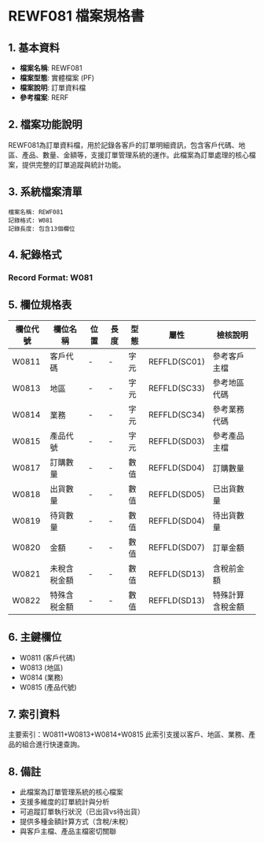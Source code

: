 # REWF081 檔案規格書

## 1. 基本資料
- **檔案名稱**: REWF081
- **檔案型態**: 實體檔案 (PF)
- **檔案說明**: 訂單資料檔
- **參考檔案**: RERF

## 2. 檔案功能說明
REWF081為訂單資料檔，用於記錄各客戶的訂單明細資訊，包含客戶代碼、地區、產品、數量、金額等，支援訂單管理系統的運作。此檔案為訂單處理的核心檔案，提供完整的訂單追蹤與統計功能。

## 3. 系統檔案清單
```
檔案名稱: REWF081
記錄格式: W081
記錄長度: 包含13個欄位
```

## 4. 紀錄格式
### Record Format: W081

## 5. 欄位規格表

| 欄位代號 | 欄位名稱 | 位置 | 長度 | 型態 | 屬性 | 檢核說明 |
|---------|----------|------|------|------|------|----------|
| W0811 | 客戶代碼 | - | - | 字元 | REFFLD(SC01) | 參考客戶主檔 |
| W0813 | 地區 | - | - | 字元 | REFFLD(SC33) | 參考地區代碼 |
| W0814 | 業務 | - | - | 字元 | REFFLD(SC34) | 參考業務代碼 |
| W0815 | 產品代號 | - | - | 字元 | REFFLD(SD03) | 參考產品主檔 |
| W0817 | 訂購數量 | - | - | 數值 | REFFLD(SD04) | 訂購數量 |
| W0818 | 出貨數量 | - | - | 數值 | REFFLD(SD05) | 已出貨數量 |
| W0819 | 待貨數量 | - | - | 數值 | REFFLD(SD04) | 待出貨數量 |
| W0820 | 金額 | - | - | 數值 | REFFLD(SD07) | 訂單金額 |
| W0821 | 未稅含税金額 | - | - | 數值 | REFFLD(SD13) | 含稅前金額 |
| W0822 | 特殊含税金額 | - | - | 數值 | REFFLD(SD13) | 特殊計算含稅金額 |

## 6. 主鍵欄位
- W0811 (客戶代碼)
- W0813 (地區)
- W0814 (業務)
- W0815 (產品代號)

## 7. 索引資料
主要索引：W0811+W0813+W0814+W0815
此索引支援以客戶、地區、業務、產品的組合進行快速查詢。

## 8. 備註
- 此檔案為訂單管理系統的核心檔案
- 支援多維度的訂單統計與分析
- 可追蹤訂單執行狀況（已出貨vs待出貨）
- 提供多種金額計算方式（含稅/未稅）
- 與客戶主檔、產品主檔密切關聯 